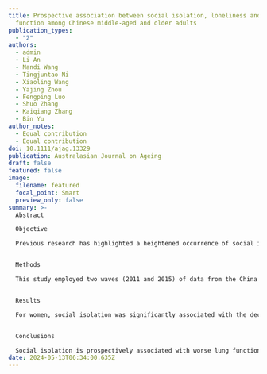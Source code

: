 ```yaml
---
title: Prospective association between social isolation, loneliness and lung
  function among Chinese middle-aged and older adults
publication_types:
  - "2"
authors:
  - admin
  - Li An
  - Nandi Wang
  - Tingjuntao Ni
  - Xiaoling Wang
  - Yajing Zhou
  - Fengping Luo
  - Shuo Zhang
  - Kaiqiang Zhang
  - Bin Yu
author_notes:
  - Equal contribution
  - Equal contribution
doi: 10.1111/ajag.13329
publication: Australasian Journal on Ageing
draft: false
featured: false
image:
  filename: featured
  focal_point: Smart
  preview_only: false
summary: >-
  Abstract

  Objective

  Previous research has highlighted a heightened occurrence of social isolation and loneliness in older adults diagnosed with chronic lung diseases. Nevertheless, there exists a dearth of studies that have explored the influence of impoverished social relationships on lung function. This study aimed to examine the longitudinal association between social isolation, loneliness and lung function over 4 years among middle-aged and older Chinese adults.


  Methods

  This study employed two waves (2011 and 2015) of data from the China Health and Retirement Longitudinal Study (CHARLS). The analysis was limited to participants aged 45 years and above and stratified based on gender (3325 men and 3794 women). The measurement of peak expiratory flow (PEF) served as an indicator for assessing lung function. Lagged dependent variable regression models, accounting for covariates, were employed to explore the relationship between baseline social isolation and loneliness and the subsequent PEF.


  Results

  For women, social isolation was significantly associated with the decline in PEF at follow-up (β = −.06, p < .001) even after adjusting for all covariates; no significant correlation was observed between loneliness and PEF. Among men, there was no significant association found between either social isolation or loneliness and PEF.


  Conclusions

  Social isolation is prospectively associated with worse lung function in middle-aged and older Chinese women but not men. The results highlight the importance of promoting social relationships in public health initiatives, especially in groups that are more vulnerable.
date: 2024-05-13T06:34:00.635Z
---
```

